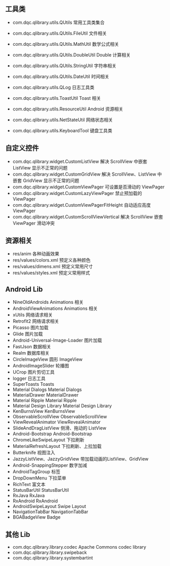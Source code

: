 ## 工具类
 * com.dqc.qlibrary.utils.QUtils                   常用工具类集合
 * com.dqc.qlibrary.utils.QUtils.FileUtil          文件相关
 * com.dqc.qlibrary.utils.QUtils.MathUtil          数学公式相关
 * com.dqc.qlibrary.utils.QUtils.DoubleUtil        Double 计算相关
 * com.dqc.qlibrary.utils.QUtils.StringUtil        字符串相关
 * com.dqc.qlibrary.utils.QUtils.DateUtil          时间相关

 * com.dqc.qlibrary.utils.QLog                     日志工具类
 * com.dqc.qlibrary.utils.ToastUtil                Toast 相关
 * com.dqc.qlibrary.utils.ResourceUtil             Android 资源相关
 * com.dqc.qlibrary.utils.NetStateUtil             网络状态相关
 * com.dqc.qlibrary.utils.KeyboardTool             键盘工具类

## 自定义控件
 * com.dqc.qlibrary.widget.CustomListView              解决 ScrollView 中嵌套 ListView 显示不正常的问题
 * com.dqc.qlibrary.widget.CustomGridView              解决 ScrollView、ListView 中嵌套 GridView 显示不正常的问题
 * com.dqc.qlibrary.widget.CustomViewPager             可设置是否滑动的 ViewPager
 * com.dqc.qlibrary.widget.CustomLazyViewPager         禁止预加载的 ViewPager
 * com.dqc.qlibrary.widget.CustomViewPagerFitHeight    自动适应高度 ViewPager
 * com.dqc.qlibrary.widget.CustomScrollViewVertical    解决 ScrollView 嵌套 ViewPager 滑动冲突

## 资源相关
 * res/anim                各种动画效果
 * res/values/colors.xml   预定义各种颜色
 * res/values/dimens.xml   预定义常用尺寸
 * res/values/styles.xml   预定义常用样式

## Android Lib
 * NineOldAndroids                      Animations 相关
 * AndroidViewAnimations                Animations 相关
 * xUtils                               网络请求相关
 * Retrofit2                            网络请求相关
 * Picasso                              图片加载
 * Glide                                图片加载
 * Android-Universal-Image-Loader       图片加载
 * FastJson                             数据相关
 * Realm                                数据库相关
 * CircleImageView                      圆形 ImageView
 * AndroidImageSlider                   轮播图
 * UCrop                                图片剪切工具
 * logger                               日志工具
 * SuperToasts                          Toasts
 * Material Dialogs                     Material Dialogs
 * MaterialDrawer                       MaterialDrawer
 * Material Ripple                      Material Ripple
 * Material Design Library              Material Design Library
 * KenBurnsView                         KenBurnsView
 * ObservableScrollView                 ObservableScrollView
 * ViewRevealAnimator                   ViewRevealAnimator
 * SlideAndDragListView                 侧滑、拖动的 ListView
 * Android-Bootstrap                    Android-Bootstrap
 * ChromeLikeSwipeLayout                下拉刷新
 * MaterialRefreshLayout                下拉刷新、上拉加载
 * Butterknife                          视图注入
 * JazzyListView、JazzyGridView         带加载动画的ListView、GridView
 * Android-SnappingStepper              数字加减
 * AndroidTagGroup                      标签
 * DropDownMenu                         下拉菜单
 * RichText                             富文本
 * StatusBarUtil                        StatusBarUtil
 * RxJava                               RxJava
 * RxAndroid                            RxAndroid
 * AndroidSwipeLayout                   Swipe Layout
 * NavigationTabBar                     NavigationTabBar
 * BGABadgeView                         Badge

## 其他 Lib
 * com.dqc.qlibrary.library.codec              Apache Commons codec library
 * com.dqc.qlibrary.library.swipeback
 * com.dqc.qlibrary.library.systembartint

